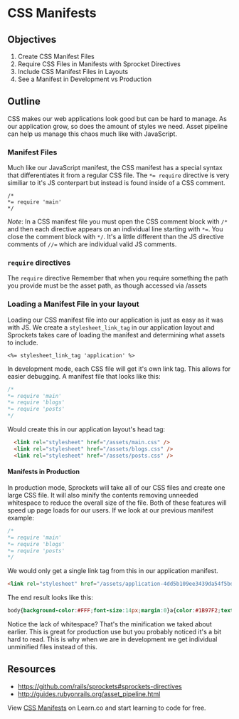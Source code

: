 # CSS Manifests

## Objectives

1. Create CSS Manifest Files
2. Require CSS Files in Manifests with Sprocket Directives
3. Include CSS Manifest Files in Layouts
4. See a Manifest in Development vs Production

## Outline
CSS makes our web applications look good but can be hard to manage. As our application grow, so does the amount of styles we need. Asset pipeline can help us manage this chaos much like with JavaScript.

### Manifest Files

Much like our JavaScript manifest, the CSS manifest has a special syntax that differentiates it from a regular CSS file. The `*= require` directive is very similiar to it's JS conterpart but instead is found inside of a CSS comment.

```
/*
*= require 'main'
*/
```

_Note_: In a CSS manifest file you must open the CSS comment block with `/*` and then each directive appears on an individual line starting with `*=`. You close the comment block with `*/`. It's a little different than the JS directive comments of `//=` which are individual valid JS comments.

### `require` directives

The `require` directive 
Remember that when you require something the path you provide must be the asset path, as though accessed via /assets

### Loading a Manifest File in your layout

Loading our CSS manifest file into our application is just as easy as it was with JS. We create a `stylesheet_link_tag` in our application layout and Sprockets takes care of loading the manifest and determining what assets to include.

```erb
<%= stylesheet_link_tag 'application' %>
```

In development mode, each CSS file will get it's own link tag. This allows for easier debugging. A manifest file that looks like this:

```css
/*
*= require 'main'
*= require 'blogs'
*= require 'posts'
*/
```

Would create this in our application layout's head tag:

```html
  <link rel="stylesheet" href="/assets/main.css" /> 
  <link rel="stylesheet" href="/assets/blogs.css" /> 
  <link rel="stylesheet" href="/assets/posts.css" /> 
```

#### Manifests in Production
In production mode, Sprockets will take all of our CSS files and create one large CSS file. It will also minify the contents removing unneeded whitespace to reduce the overall size of the file. Both of these features will speed up page loads for our users. If we look at our previous manifest example:

```css
/*
*= require 'main'
*= require 'blogs'
*= require 'posts'
*/
```

We would only get a single link tag from this in our application manifest.

```html
<link rel="stylesheet" href="/assets/application-4dd5b109ee3439da54f5bdfd78a80473.css" /> 
```
The end result looks like this:
```css
body{background-color:#FFF;font-size:14px;margin:0}a{color:#1B97F2;text-decoration:none}.clear{clear:both}ul{margin:4px 0;padding-left:17px}ul.horizontal{list-style:none;margin:0;padding:0}ul.horizontal li{margin:0;padding:0;float:left}#flash_notice,#flash_alert{padding:10px 0;text-align:center;color:#FFF}
```
Notice the lack of whitespace? That's the minification we taked about earlier. This is great for production use but you probably noticed it's a bit hard to read. This is why when we are in development we get individual unminified files instead of this.

## Resources
- https://github.com/rails/sprockets#sprockets-directives
- http://guides.rubyonrails.org/asset_pipeline.html

<p data-visibility='hidden'>View <a href='https://learn.co/lessons/css-manifests' title='CSS Manifests'>CSS Manifests</a> on Learn.co and start learning to code for free.</p>
